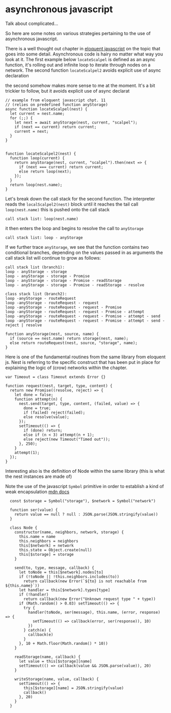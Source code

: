 # asynchronous javascript

Talk about complicated...

So here are some notes on various strategies pertaining to the use of
asynchronous javascript.

There is a well thought out chapter in [eloquent javascript](https://eloquentjavascript.net/code/#11.1)
on the topic that goes into some detail. Asynchronous code is hairy no matter what way you look
at it. The first example below `locateScalpel` is defined as an async function,
it's rolling out and infinite loop to iterate through nodes on a network.
The second function `locateScalpel2` avoids explicit use of async declaration

the second somehow makes more sense to me at the moment. It's a bit trickíer to
follow, but it avoids explicit use of async declarat

```
// example from eloquent javascript chpt. 11
// (relies on predefined function anyStorage)
async function locateScalpel(nest) {
  let current = nest.name;
  for (;;) {
    let next = await anyStorage(nest, current, "scalpel");
    if (next == current) return current;
    current = next;
  }
}


function locateScalpel2(nest) {
  function loop(current) {
    return anyStorage(nest, current, "scalpel").then(next => {
      if (next === current) return current;
      else return loop(next);
    });
  }
  return loop(nest.name);
}
```

Let's break down the call stack for the second function. The interpreter reads
the `localScalpel2(nest)` block until it reaches the tail call
`loop(nest.name)` this is pushed onto the call stack

```
call stack list: loop(nest.name)
```

it then enters the loop and begins to resolve the call to `anyStorage`

```
call stack list: loop - anyStorage
```

If we further trace `anyStorage`, we see that the function contains two conditional
branches, depending on the values passed in as arguments the call stack list
will continue to grow as follows:

```
call stack list (branch1):
loop - anyStorage - storage
loop - anyStorage - storage - Promise
loop - anyStorage - storage - Promise - readStorage
loop - anyStorage - storage - Promise - readStorage - resolve

```

```
class stack list (branch2):
loop -anyStorage - routeRequest
loop -anyStorage - routeRequest - request
loop -anyStorage - routeRequest - request - Promise
loop -anyStorage - routeRequest - request - Promise - attempt
loop -anyStorage - routeRequest - request - Promise - attempt - send
loop -anyStorage - routeRequest - request - Promise - attempt - send - reject | resolve
```

```
function anyStorage(nest, source, name) {
  if (source == nest.name) return storage(nest, name);
  else return routeRequest(nest, source, "storage", name);
}
```

Here is one of the fundamental routines from the same library from eloquent js.
Nest is referring to the specific construct that has been put in place for
explaining the logic of (crow) networks within the chapter.

```
var Timeout = class Timeout extends Error {}

function request(nest, target, type, content) {
  return new Promise((resolve, reject) => {
    let done = false;
    function attempt(n) {
      nest.send(target, type, content, (failed, value) => {
        done = true;
        if (failed) reject(failed);
        else resolve(value);
      });
      setTimeout(() => {
        if (done) return;
        else if (n < 3) attempt(n + 1);
        else reject(new Timeout("Timed out"));
      }, 250);
    }
    attempt(1);
  });
}
```

Interesting also is the definition of Node within the same library (this is
what the nest instances are made of)

Note the use of the javascript `Symbol` primitive in order to establish a kind
of weak encapsulation [mdn docs](https://developer.mozilla.org/en-US/docs/Web/JavaScript/Reference/Global_Objects/Symbol)

```
  const $storage = Symbol("storage"), $network = Symbol("network")

  function ser(value) {
    return value == null ? null : JSON.parse(JSON.stringify(value))
  }

  class Node {
    constructor(name, neighbors, network, storage) {
      this.name = name
      this.neighbors = neighbors
      this[$network] = network
      this.state = Object.create(null)
      this[$storage] = storage
    }

    send(to, type, message, callback) {
      let toNode = this[$network].nodes[to]
      if (!toNode || !this.neighbors.includes(to))
        return callback(new Error(`${to} is not reachable from ${this.name}`))
      let handler = this[$network].types[type]
      if (!handler)
        return callback(new Error("Unknown request type " + type))
      if (Math.random() > 0.03) setTimeout(() => {
        try {
          handler(toNode, ser(message), this.name, (error, response) => {
            setTimeout(() => callback(error, ser(response)), 10)
          })
        } catch(e) {
          callback(e)
        }
      }, 10 + Math.floor(Math.random() * 10))
    }

    readStorage(name, callback) {
      let value = this[$storage][name]
      setTimeout(() => callback(value && JSON.parse(value)), 20)
    }

    writeStorage(name, value, callback) {
      setTimeout(() => {
        this[$storage][name] = JSON.stringify(value)
        callback()
      }, 20)
    }
  }
```
